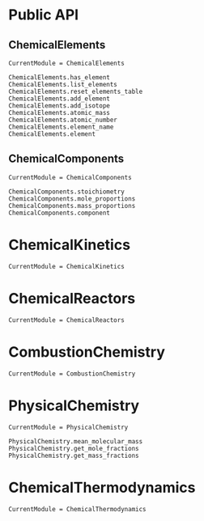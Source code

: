 # Public API

## ChemicalElements

```@meta
CurrentModule = ChemicalElements
```

```@docs
ChemicalElements.has_element
ChemicalElements.list_elements
ChemicalElements.reset_elements_table
ChemicalElements.add_element
ChemicalElements.add_isotope
ChemicalElements.atomic_mass
ChemicalElements.atomic_number
ChemicalElements.element_name
ChemicalElements.element
```

## ChemicalComponents

```@meta
CurrentModule = ChemicalComponents
```

```@docs
ChemicalComponents.stoichiometry
ChemicalComponents.mole_proportions
ChemicalComponents.mass_proportions
ChemicalComponents.component
```

# ChemicalKinetics

```@meta
CurrentModule = ChemicalKinetics
```

# ChemicalReactors

```@meta
CurrentModule = ChemicalReactors
```

# CombustionChemistry

```@meta
CurrentModule = CombustionChemistry
```

# PhysicalChemistry

```@meta
CurrentModule = PhysicalChemistry
```

```@docs
PhysicalChemistry.mean_molecular_mass
PhysicalChemistry.get_mole_fractions
PhysicalChemistry.get_mass_fractions
```

# ChemicalThermodynamics

```@meta
CurrentModule = ChemicalThermodynamics
```
